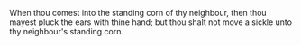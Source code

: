 When thou comest into the standing corn of thy neighbour, then thou mayest pluck the ears with thine hand; but thou shalt not move a sickle unto thy neighbour's standing corn.
